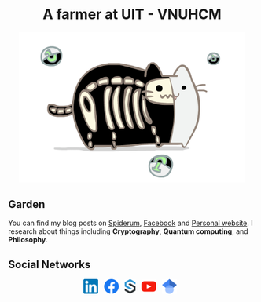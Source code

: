 <h1 align="middle"> A farmer at UIT - VNUHCM </h1>

<p align="center">
  <img style="object-fit: cover;" width="460" src="https://github.com/vutuanhai237/vutuanhai237/blob/main/cat.gif">
</p>
  
## Garden

You can find my blog posts on [Spiderum](https://spiderum.com/nguoi-dung/haimeohung), [Facebook](https://www.facebook.com/groups/bht.cnpm.uit) and [Personal website](http://vutuanhai237.github.io/). I research about things including **Cryptography**, **Quantum computing**, and **Philosophy**.

## Social Networks

<p align='center'>
<a href="https://www.linkedin.com/in/vutuanhai237"><img height="30" src="https://github.com/vutuanhai237/vutuanhai237/blob/main/linkined.png"></a>&nbsp;&nbsp;
<a href="https://www.facebook.com/vutuanhai237"><img height="30" src="https://github.com/vutuanhai237/vutuanhai237/blob/main/facebook.png"></a>&nbsp;&nbsp;
<a href="https://spiderum.com/nguoi-dung/haimeohung"><img height="30" src="https://github.com/vutuanhai237/vutuanhai237/blob/main/spiderum.png"></a>&nbsp;&nbsp;
<a href="https://www.youtube.com/c/V%C5%A9Tu%E1%BA%A5nH%E1%BA%A3i"><img height="30" src="https://github.com/vutuanhai237/vutuanhai237/blob/main/youtube.png"></a>&nbsp;&nbsp;
<a href="https://scholar.google.com/citations?user=NNODPMYAAAAJ"><img height="30" src="https://github.com/vutuanhai237/vutuanhai237/blob/main/scholar.png"></a>&nbsp;&nbsp;
</p>
